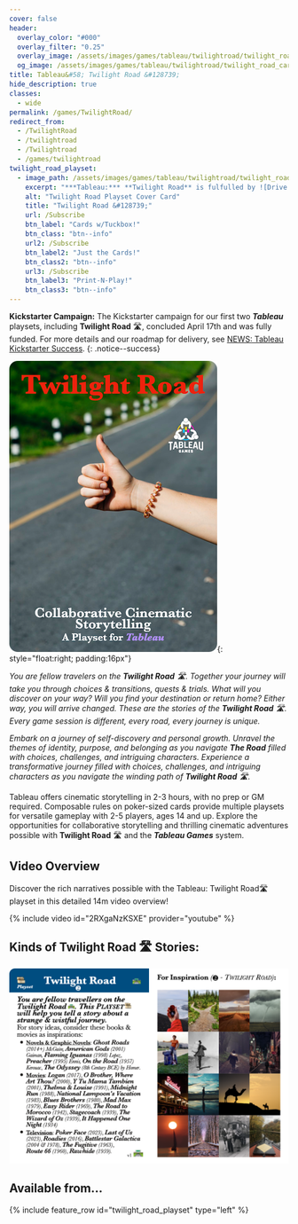 ```yaml
---
cover: false
header:
  overlay_color: "#000"
  overlay_filter: "0.25"
  overlay_image: /assets/images/games/tableau/twilightroad/twilight_road_banner_1280_360.jpg
  og_image: /assets/images/games/tableau/twilightroad/twilight_road_card.jpg
title: Tableau&#58; Twilight Road &#128739;
hide_description: true
classes:
  - wide
permalink: /games/TwilightRoad/
redirect_from:
  - /TwilightRoad
  - /twilightroad
  - /Twilightroad
  - /games/twilightroad
twilight_road_playset:
  - image_path: /assets/images/games/tableau/twilightroad/twilight_road_cover_750_1050.png
    excerpt: "***Tableau:*** **Twilight Road** is fulfulled by ![Drive Thru Cards Logo](/assets/images/logos/drivethrucards_logo_188_30.png) in three different versions: _Cards w/Tuckbox!_ version contains 72 poker-sized Playset & core cards; _Just the Cards!_ version banded in a plastic wrap without a tuckbox; or a _Print-N-Play!_ PDF version suitable for printing on US Letter-sized card stock and cutting out manually using the cut-lines for use with poker-sized card sleeves."
    alt: "Twilight Road Playset Cover Card"
    title: "Twilight Road &#128739;"
    url: /Subscribe
    btn_label: "Cards w/Tuckbox!"
    btn_class: "btn--info"
    url2: /Subscribe
    btn_label2: "Just the Cards!"
    btn_class2: "btn--info"
    url3: /Subscribe
    btn_label3: "Print-N-Play!"
    btn_class3: "btn--info"
---
```

**Kickstarter Campaign:** The Kickstarter campaign for our first two ***Tableau*** playsets, including **Twilight Road** 🛣, concluded April 17th and was fully funded. For more details and our roadmap for delivery, see [NEWS: Tableau Kickstarter Success](/news/Tableau-Kickstarter-Success/).
{: .notice--success}

![Tableau: Twilight Road 🛣 Playset - Cover Card](/assets/images/games/tableau/twilightroad/twilight_road_cover_375_525.png){: style="float:right; padding:16px"}

_You are fellow travelers on the **Twilight Road** 🛣. Together your journey will take you through choices & transitions, quests & trials. What will you discover on your way? Will you find your destination or return home? Either way, you will arrive changed. These are the stories of the **Twilight Road** 🛣. Every game session is different, every road, every journey is unique._

_Embark on a journey of self-discovery and personal growth. Unravel the themes of identity, purpose, and belonging as you navigate **The Road** filled with choices, challenges, and intriguing characters. Experience a transformative journey filled with choices, challenges, and intriguing characters as you navigate the winding path of **Twilight Road** 🛣._

Tableau offers cinematic storytelling in 2-3 hours, with no prep or GM required. Composable rules on poker-sized cards provide multiple playsets for versatile gameplay with 2-5 players, ages 14 and up. Explore the opportunities for collaborative storytelling and thrilling cinematic adventures possible with **Twilight Road** 🛣 and the ***Tableau Games*** system.

## Video Overview

Discover the rich narratives possible with the Tableau: Twilight Road🛣 playset in this detailed 14m video overview! 

{% include video id="2RXgaNzKSXE" provider="youtube" %}

## Kinds of Twilight Road 🛣 Stories:

![Tableau Twilight Road 🛣 Playset - Inspiration Card](/assets/images/games/tableau/twilightroad/twilight_road_inspirations_1500_1050.png)

## Available from… 

{% include feature_row id="twilight_road_playset" type="left" %}
